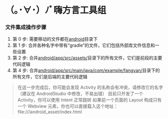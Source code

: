 # （｡･∀･）ﾉﾞ嗨方言工具组
### 文件集成操作步骤
1. 第 0 步: 需要移动的文件都在[android](./android)目录下
2. 第 1 步: 合并各种名字中带有“gradle”的文件，它们包括外部库文件信息和一些设置
3. 第 2 步: 合并[android/app/src/assets/](./android/app/src/assets)目录下的所有文件，它们是前段的主要代码逻辑
4. 第 4 步: 合并[android/app/src/main/java/com/example/fangyan/](./android/app/src/main/java/com/example/fangyan)目录下的所有文件，它们是后端的主要代码逻辑
> 在这一步完成后，你可能会发现 Activity 的名称会有冲突，请修改它的名字（建议在 AndroidStudio 中修改，不易出错）
> 目前只开发了一个 Activity，你可以使用 Intent 正常跳转
> 如果前一个页面的 Layout 构成只有一个 Webview 元素，你也可以直接载入这个地址：file:///android_asset/index.html